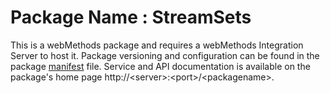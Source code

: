 # Package Name : StreamSets
This is a webMethods package and requires a webMethods Integration Server to host it. Package versioning and configuration can be found in the package [manifest](./StreamSets/manifest.v3) file. Service and API documentation is available on the package's home page http://&lt;server&gt;:&lt;port&gt;/&lt;packagename>.
